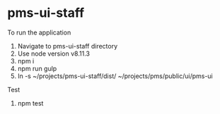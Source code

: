 # pms-ui-staff

To run the application 

1. Navigate to pms-ui-staff directory
2. Use node version v8.11.3
3. npm i
4. npm run gulp 
5. ln -s ~/projects/pms-ui-staff/dist/ ~/projects/pms/public/ui/pms-ui

Test

1. npm test